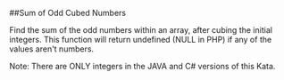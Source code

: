 ##Sum of Odd Cubed Numbers

Find the sum of the odd numbers within an array, after cubing the initial integers. This function will return undefined (NULL in PHP) if any of the values aren't numbers. 

Note: There are ONLY integers in the JAVA and C# versions of this Kata.